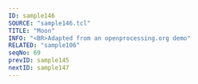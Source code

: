 ```yaml
---
ID: sample146
SOURCE: "sample146.tcl"
TITLE: "Moon"
INFO: "<BR>Adapted from an openprocessing.org demo"
RELATED: "sample106"
seqNo: 69
prevID: sample145
nextID: sample147
---
```

